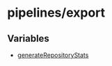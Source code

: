 # pipelines/export

## Variables

- [generateRepositoryStats](variables/generateRepositoryStats.md)
